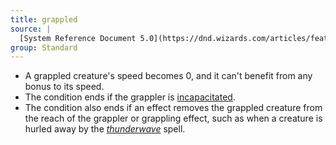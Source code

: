 ```yaml
---
title: grappled
source: |
  [System Reference Document 5.0](https://dnd.wizards.com/articles/features/systems-reference-document-srd)
group: Standard
---
```


* A grappled creature's speed becomes 0, and it can't benefit from any bonus to its speed.
* The condition ends if the grappler is [incapacitated](/conditions/incapacitated/).
* The condition also ends if an effect removes the grappled creature from the reach of the grappler or grappling effect, such as when a creature is hurled away by the [*thunderwave*](/spells/thunderwave/) spell.
